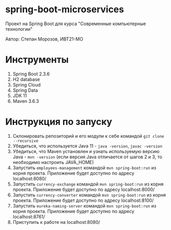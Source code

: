 # spring-boot-microservices

Проект на Spring Boot для курса "Современные компьютерные технологии"

Автор: Степан Морозов, ИВТ21-МО

# Инструменты
1. Spring Boot 2.3.6
2. H2 database
3. Spring Cloud
4. Spring Data
5. JDK 11
6. Maven 3.6.3

# Инструкция по запуску

1. Склонировать репозиторий и его модули к себе командой `git clone --recursive`
2. Убедиться, что используется Java 11 - `java -version`, `javac -version`
3. Убедиться, что Maven установлен и узнать используемую версию Java - `mvn -version` (если версия Java отличается от шагов 2 и 3, то необходимо настроить JAVA_HOME)
4. Запустить `employees-management` командой `mvn spring-boot:run` из корня проекта. Приложение будет доступно по адресу localhost:8080/
5. Запустить `currency-exchange` командой `mvn spring-boot:run` из корня проекта. Приложение будет доступно по адресу localhost:8000/
6. Запустить `currency-converter` командой `mvn spring-boot:run` из корня проекта. Приложение будет доступно по адресу localhost:8100/
7. Запустить `eureka-naming-server` командой `mvn spring-boot:run` из корня проекта. Приложение будет доступно по адресу localhost:8761/
8. Приступить к работе на localhost:8080/


